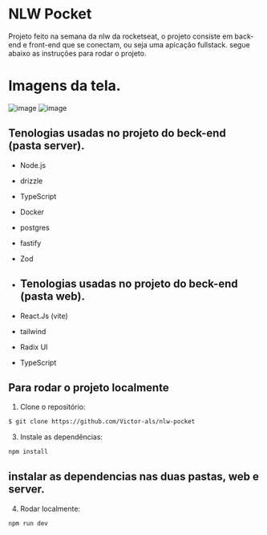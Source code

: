 # NLW Pocket

Projeto feito na semana da nlw da rocketseat, o projeto consiste em back-end e front-end que se conectam, ou seja uma apicação fullstack. segue abaixo as instruções para rodar o projeto.

# Imagens da tela.
![image](https://github.com/user-attachments/assets/8142d3b4-817a-4556-8060-7e3f6b6ce231)
![image](https://github.com/user-attachments/assets/a5a47921-4bc0-4a54-bf88-333cb8702bd2)

## Tenologias usadas no projeto do beck-end (pasta server).

- Node.js
- drizzle
- TypeScript
- Docker
- postgres
- fastify
- Zod

- ## Tenologias usadas no projeto do beck-end (pasta web).

- React.Js (vite)
- tailwind
- Radix UI
- TypeScript

## Para rodar o projeto localmente

1. Clone o repositório:

```sh
$ git clone https://github.com/Victor-als/nlw-pocket
```

3. Instale as dependências:

```sh
npm install
```
## instalar as dependencias nas duas pastas, web e server.

4. Rodar localmente:

```sh
npm run dev
```



 
